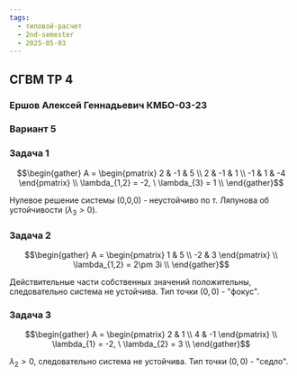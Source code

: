 ```yaml
---
tags:
  - типовой-расчет
  - 2nd-semester
  - 2025-05-03
---
```


## СГВМ ТР 4

### Ершов Алексей Геннадьевич КМБО-03-23

### Вариант 5

### Задача 1

$$\begin{gather}
A = \begin{pmatrix}
2 & -1 & 5 \\
2 & -1 & 1 \\
-1 & 1 & -4
\end{pmatrix} \\
\lambda_{1,2} = -2, \    \lambda_{3} = 1 \\
\end{gather}$$

Нулевое решение системы (0,0,0) - неустойчиво по т. Ляпунова об устойчивости ($\lambda_{3} > 0$).

### Задача 2

$$\begin{gather}
A = \begin{pmatrix}
1 & 5 \\
-2 & 3
\end{pmatrix} \\
\lambda_{1,2} = 2\pm 3i \\
\end{gather}$$

Действительные части собственных значений положительны, следовательно система не устойчива. Тип точки $(0,0)$ - "фокус".

### Задача 3

$$\begin{gather}
A = \begin{pmatrix}
2 & 1 \\
4 & -1
\end{pmatrix} \\
\lambda_{1} = -2, \ \lambda_{2} = 3 \\
\end{gather}$$

$\lambda_{2} > 0$, следовательно система не устойчива. Тип точки $(0,0)$ - "седло".
